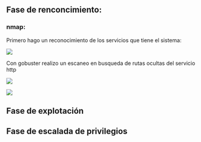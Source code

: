 
## Fase de renconcimiento:

### nmap:

Primero hago un reconocimiento de los servicios que tiene el sistema:

![](NightCity/Imagenes/Pasted%20image%2020250822200131.png)

Con gobuster realizo un escaneo en busqueda de rutas ocultas del servicio http

![](NightCity/Imagenes/Pasted%20image%2020250822202009.png)

![](NightCity/Imagenes/Pasted%20image%2020250822202009.png)


## Fase de explotación


## Fase de escalada de privilegios
